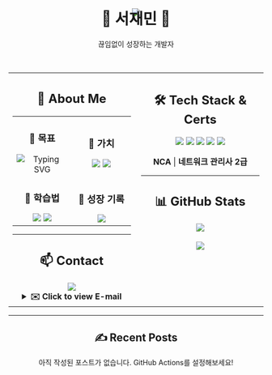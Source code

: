 <div align="center">
  <!-- 파도형 + 블랙/화이트 반반 느낌 배너 -->
  <img src="https://capsule-render.vercel.app/api?type=waving&color=000000&color2=ffffff&height=200&section=header&text=Hello,%20Developer!&fontSize=50&fontColor=ffffff&animation=fadeIn"/>
  
  <!-- 이름 강조 -->
  <h1 style="margin-top: -20px; font-size: 30px;">🌱 서재민 🌱</h1>
  <p>끊임없이 성장하는 개발자</p>
</div>

<br/>

<table align="center" border="0" cellpadding="0" cellspacing="0" style="border: none; width: 100%;">
  <tbody>
    <td valign="top" style="border: none; width: 50%; padding-right: 10px;">
      <h2 align="center">🌱 About Me</h2>
      <table align="center" border="0" cellpadding="10" cellspacing="0" style="border: none; width: 100%;">
        <tbody>
          <tr>
            <td align="center" style="border: none; width: 50%;">
              <h3>🚀 목표</h3>
              <img src="https://readme-typing-svg.herokuapp.com?font=Fira+Code&weight=600&pause=1000&color=36BCF7&center=true&vCenter=true&width=280&height=40&lines=Full+Stack+Developer;Cloud+Engineer" alt="Typing SVG" />
            </td>
            <td align="center" style="border: none; width: 50%;">
              <h3>💬 가치</h3>
              <img src="https://img.shields.io/badge/Communication-4285F4?style=flat&logo=googlechat&logoColor=white"/>
              <img src="https://img.shields.io/badge/Growth-34A853?style=flat&logo=chartmogul&logoColor=white"/>
            </td>
          </tr>
          <tr>
            <td align="center" style="border: none; width: 50%;">
              <h3>🧠 학습법</h3>
              <img src="https://img.shields.io/badge/Documenting-000000?style=flat&logo=notion&logoColor=white"/>
              <img src="https://img.shields.io/badge/Practice-181717?style=flat&logo=github&logoColor=white"/>
            </td>
            <td align="center" style="border: none; width: 50%;">
              <h3>🔗 성장 기록</h3>
              <a href="https://www.notion.so/Library_Min-s-Library-1d4ebef145e3808cb050f5a72dbafbe1">
                <img src="https://img.shields.io/badge/Visit_My_Notion-000000?style=for-the-badge&logo=notion&logoColor=white"/>
              </a>
            </td>
          </tr>
        </tbody>
      </table>
      <hr/>
      <h2 align="center">📫 Contact</h2>
      <div align="center">
        <a href="mailto:library_mini@outlook.com">
          <img src="https://img.shields.io/badge/Mail-0078D4?style=for-the-badge&logo=microsoft-outlook&logoColor=white">
        </a>
        <details>
          <summary><strong>✉️ Click to view E-mail</strong></summary>
          <br/>
          <p></p>
          ⇨
          library_mini@outlook.com
          ⇦
        </details>
      </div>
    </td>
    <td valign="top" style="border: none; width: 50%; padding-left: 10px;">
      <h2 align="center">🛠️ Tech Stack & Certs</h2>
      <div align="center">
        <img src="https://img.shields.io/badge/React-61DAFB?style=for-the-badge&logo=react&logoColor=black"/>
        <img src="https://img.shields.io/badge/Node.js-339933?style=for-the-badge&logo=node.js&logoColor=white"/>
        <img src="https://img.shields.io/badge/MySQL-4479A1?style=for-the-badge&logo=mysql&logoColor=white"/>
        <img src="https://img.shields.io/badge/Naver_Cloud-03C75A?style=for-the-badge&logo=naver&logoColor=white"/>
        <img src="https://img.shields.io/badge/Docker-2496ED?style=for-the-badge&logo=docker&logoColor=white"/>
      </div>
      <div align="center">
        <p><strong>NCA</strong> | <strong>네트워크 관리사 2급</strong></p>
      </div>
      <hr/>
      <h2 align="center">📊 GitHub Stats</h2>
      <p align="center">
        <img src="https://github-readme-stats.vercel.app/api/top-langs/?username=library-min&layout=compact&theme=tokyonight&hide_border=true&langs_count=8" />
        <br/><br/>
        <img src="https://github-readme-stats.vercel.app/api?username=library-min&show_icons=true&theme=tokyonight&hide_border=true" />
      </p>
    </td>
  </tbody>
</table>

---

<h2 align="center">✍️ Recent Posts</h2>

<p align="center">아직 작성된 포스트가 없습니다. GitHub Actions를 설정해보세요!</p>

